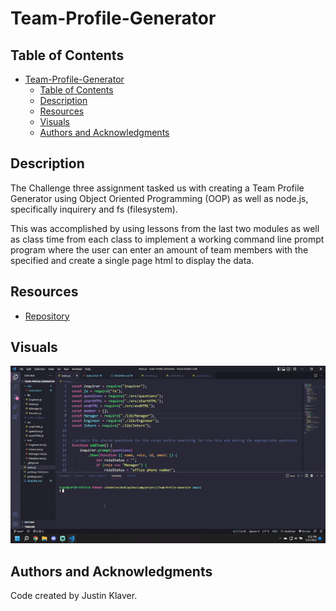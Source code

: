 # Team-Profile-Generator

## Table of Contents

- [Team-Profile-Generator](#team-profile-generator)
  - [Table of Contents](#table-of-contents)
  - [Description](#description)
  - [Resources](#resources)
  - [Visuals](#visuals)
  - [Authors and Acknowledgments](#authors-and-acknowledgments)

## Description

The Challenge three assignment tasked us with creating a Team Profile Generator using Object Oriented Programming (OOP) as well as node.js, specifically inquirery and fs (filesystem).

This was accomplished by using lessons from the last two modules as well as class time from each class to implement a working command line prompt program where the user can enter an amount of team members with the specified and create a single page html to display the data.

## Resources

- [Repository](https://github.com/Jklaver91/Team-Profile-Generator)

## Visuals

![Team Generator Video](./video/Team-Profile-Generator.gif)

## Authors and Acknowledgments

Code created by Justin Klaver.